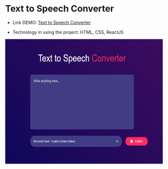 # Text to Speech Converter

  - Link DEMO: [Text to Speech Converter](https://noeffortnomoney.github.io/text-to-speech/)

  - Technology in using the project: HTML, CSS, ReactJS
  
  <center><img src="https://github.com/noeffortnomoney/text-to-speech/blob/main/images/pic1.png" alt="pic" width="600" height="400"></center>
